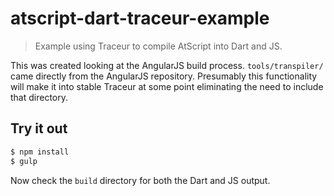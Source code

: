 atscript-dart-traceur-example
=============================

> Example using Traceur to compile AtScript into Dart and JS.

This was created looking at the AngularJS build process. `tools/transpiler/` came directly from the AngularJS repository. Presumably this functionality will make it into stable Traceur at some point eliminating the need to include that directory.

## Try it out
```bash
$ npm install
$ gulp
```

Now check the `build` directory for both the Dart and JS output.
